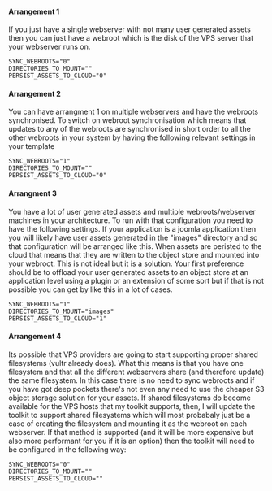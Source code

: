 #### Arrangement 1

If you just have a single webserver with not many user generated assets then you can just have a webroot which is the disk of the VPS server that your webserver runs on.

```SYNC_WEBROOTS="0"```  
```DIRECTORIES_TO_MOUNT=""```  
```PERSIST_ASSETS_TO_CLOUD="0"```  

#### Arrangement 2

You can have arrangment 1 on multiple webservers and have the webroots synchronised. To switch on webroot synchronisation which means that updates to any of the webroots are synchronised in short order to all the other webroots in your system by having the following relevant settings in your template

```SYNC_WEBROOTS="1"```  
```DIRECTORIES_TO_MOUNT=""```  
```PERSIST_ASSETS_TO_CLOUD="0"```  

#### Arrangment 3

You have a lot of user generated assets and multiple webroots/webserver machines in your architecture. To run with that configuration you need to have the following settings. If your application is a joomla application then you will likely have user assets generated in the "images" directory and so that configuration will be arranged like this. When assets are peristed to the cloud that means that they are written to the object store and mounted into your webroot. This is not ideal but it is a solution. Your first preference should be to offload your user generated assets to an object store at an application level using a plugin or an extension of some sort but if that is not possible you can get by like this in a lot of cases. 

```SYNC_WEBROOTS="1"```  
```DIRECTORIES_TO_MOUNT="images"```  
```PERSIST_ASSETS_TO_CLOUD="1"```  

#### Arrangement 4

Its possible that VPS providers are going to start supporting proper shared filesystems (vultr already does). What this means is that you have one filesystem and that all the different webservers share (and therefore update) the same filesystem. In this case there is no need to sync webroots and if you have got deep pockets there's not even any need to use the cheaper S3 object storage solution for your assets. If shared filesystems do become available for the VPS hosts that my toolkit supports, then, I will update the toolkit to support shared filesystems which will most probabaly just be a case of creating the filesystem and mounting it as the webroot on each webserver. If that method is supported (and it will be more expensive but also more performant for you if it is an option) then the toolkit will need to be configured in the following way:

```SYNC_WEBROOTS="0"```  
```DIRECTORIES_TO_MOUNT=""```  
```PERSIST_ASSETS_TO_CLOUD=""```  
